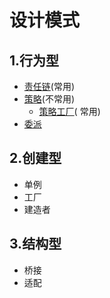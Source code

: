 # 设计模式

## 1.行为型

- [责任链](/com/winfred/training/designpattern/behavioral/chain/general/chain-pattern.md)(常用)
- [策略](src/main/java/com/winfred/training/designpattern/behavioral/strategy/general/strategy-pattern.md)(不常用)
    - [策略工厂](src/main/java/com/winfred/training/designpattern/behavioral/strategy/promotion/strategy-factory-pattern.md)(
      常用)
- [委派]()

## 2.创建型

- 单例
- 工厂
- 建造者

## 3.结构型

- 桥接
- 适配